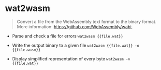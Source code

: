 # wat2wasm
> Convert a file from the WebAssembly text format to the binary format.
> More information: <https://github.com/WebAssembly/wabt>.

- Parse and check a file for errors
`wat2wasm {{file.wat}}`

- Write the output binary to a given file
`wat2wasm {{file.wat}} -o {{file.wasm}}`

- Display simplified representation of every byte
`wat2wasm -v {{file.wat}}`
